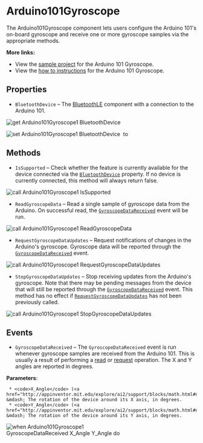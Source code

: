 # Arduino101Gyroscope

The Arduino101Gyroscope component lets users configure the Arduino 101's on-board gyroscope and receive one or more gyroscope samples via the appropriate methods.<br>

<strong>More links:</strong><ul><li>View the <a href='http://iot.appinventor.mit.edu/assets/samples/Arduino101Gyroscope.aia' target='_blank'>sample project</a> for the Arduino 101 Gyroscope.</li><li>View the <a href='http://iot.appinventor.mit.edu/assets/howtos/MIT_App_Inventor_IoT_Arduino101Gyroscope.pdf' target='_blank'>how to instructions</a> for the Arduino 101 Gyroscope.</li></ul>

## Properties

+ <a name="BluetoothDevice"></a>`BluetoothDevice` – The <a href='http://iot.appinventor.mit.edu/#/bluetoothle/bluetoothleintro'>BluetoothLE</a> component with a connection to the Arduino 101.


![get Arduino101Gyroscope1 BluetoothDevice ](blocks/Arduino101Gyroscope.BluetoothDevice_getter.svg)


![set Arduino101Gyroscope1 BluetoothDevice  to](blocks/Arduino101Gyroscope.BluetoothDevice_setter.svg)

## Methods

+ <a name="IsSupported"></a>`IsSupported` – Check whether the feature is currently available for the device connected via the
 <a href="#BluetoothDevice"><code>BluetoothDevice</code></a> property. If no device is currently
 connected, this method will always return false.

![call Arduino101Gyroscope1 IsSupported](blocks/Arduino101Gyroscope.IsSupported.svg)

+ <a name="ReadGyroscopeData"></a>`ReadGyroscopeData` – Read a single sample of gyroscope data from the Arduino. On successful read, the
 <a href="#GyroscopeDataReceived"><code>GyroscopeDataReceived</code></a> event will be run.

![call Arduino101Gyroscope1 ReadGyroscopeData](blocks/Arduino101Gyroscope.ReadGyroscopeData.svg)

+ <a name="RequestGyroscopeDataUpdates"></a>`RequestGyroscopeDataUpdates` – Request notifications of changes in the Arduino's gyroscope. Gyroscope data will be reported
 through the <a href="#GyroscopeDataReceived"><code>GyroscopeDataReceived</code></a> event.

![call Arduino101Gyroscope1 RequestGyroscopeDataUpdates](blocks/Arduino101Gyroscope.RequestGyroscopeDataUpdates.svg)

+ <a name="StopGyroscopeDataUpdates"></a>`StopGyroscopeDataUpdates` – Stop receiving updates from the Arduino's gyroscope. Note that there may be pending messages
 from the device that will still be reported through the
 <a href="#GryoscopeDataReceived"><code>GyroscopeDataReceived</code></a> event. This method
 has no effect if <a href="#RequestGyroscopeDataUpdates"><code>RequestGyroscopeDataUpdates</code></a>
 has not been previously called.

![call Arduino101Gyroscope1 StopGyroscopeDataUpdates](blocks/Arduino101Gyroscope.StopGyroscopeDataUpdates.svg)

## Events

+ <a name="GyroscopeDataReceived"></a>`GyroscopeDataReceived` – The <code>GyroscopeDataReceived</code> event is run whenever gyroscope samples are received
 from the Arduino 101. This is usually a result of performing a
 <a href="#ReadGyroscopeData">read</a> or <a href="#RequestGyroscopeDataUpdates">request</a>
 operation. The X and Y angles are reported in degrees.

 __Parameters__:

     * <code>X_Angle</code> (<a href="http://appinventor.mit.edu/explore/ai2/support/blocks/math.html#number">_number_</a>) &mdash; The rotation of the device around its X axis, in degrees.
     * <code>Y_Angle</code> (<a href="http://appinventor.mit.edu/explore/ai2/support/blocks/math.html#number">_number_</a>) &mdash; The rotation of the device around its Y axis, in degrees.

![when Arduino101Gyroscope1 GyroscopeDataReceived X_Angle Y_Angle do](blocks/Arduino101Gyroscope.GyroscopeDataReceived.svg)


